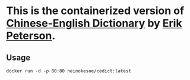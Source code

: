 # This is the containerized version of [Chinese-English Dictionary](http://www.mandarintools.com/worddict.html) by [Erik Peterson](http://www.mandarintools.com/erik.html).

## Usage
```shell
docker run -d -p 80:80 heinokesoe/cedict:latest
```
